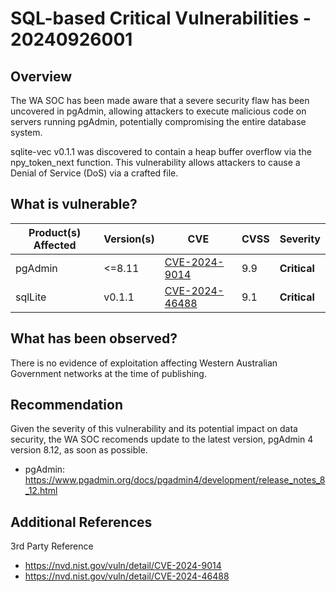# SQL-based Critical Vulnerabilities - 20240926001

## Overview

The WA SOC has been made aware that a severe security flaw has been uncovered in pgAdmin, allowing  attackers to execute malicious code on servers running pgAdmin, potentially compromising the entire database system.

sqlite-vec v0.1.1 was discovered to contain a heap buffer overflow via the npy_token_next function. This vulnerability allows attackers to cause a Denial of Service (DoS) via a crafted file.

## What is vulnerable?

| Product(s) Affected | Version(s) | CVE                                                                     | CVSS      | Severity     |
| ------------------- | ---------- | ----------------------------------------------------------------------- | --------- | ------------ |
| pgAdmin             | \<=8.11    | [CVE-2024-9014](https://nvd.nist.gov/vuln/detail/CVE-2024-9014)         | 9.9       | **Critical** |
| sqlLite             | v0.1.1     | [CVE-2024-46488](https://nvd.nist.gov/vuln/detail/CVE-2024-46488) </br> | 9.1 </br> | **Critical** |

## What has been observed?

There is no evidence of exploitation affecting Western Australian Government networks at the time of publishing.

## Recommendation

Given the severity of this vulnerability and its potential impact on data security, the WA SOC recomends update to the latest version, pgAdmin 4 version 8.12, as soon as possible.

- pgAdmin: <https://www.pgadmin.org/docs/pgadmin4/development/release_notes_8_12.html>

## Additional References

3rd Party Reference

- <https://nvd.nist.gov/vuln/detail/CVE-2024-9014>
- <https://nvd.nist.gov/vuln/detail/CVE-2024-46488>
